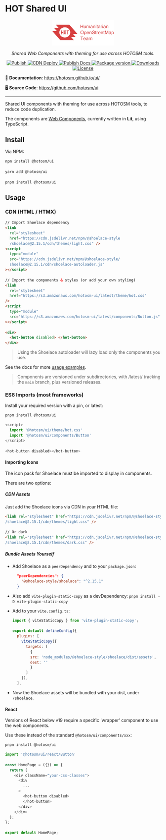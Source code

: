 # HOT Shared UI

<!-- markdownlint-disable -->
<p align="center">
  <img src="https://github.com/hotosm/fmtm/blob/main/images/hot_logo.png?raw=true" style="width: 200px;" alt="HOT"></a>
</p>
<p align="center">
  <em>Shared Web Components with theming for use across HOTOSM tools.</em>
</p>
<p align="center">
  <a href="https://github.com/hotosm/ui/actions/workflows/publish.yml" target="_blank">
      <img src="https://github.com/hotosm/ui/actions/workflows/publish.yml/badge.svg?event=release" alt="Publish">
  </a>
  <a href="https://github.com/hotosm/ui/actions/workflows/cdn_deploy.yml" target="_blank">
      <img src="https://github.com/hotosm/ui/actions/workflows/cdn_deploy.yml/badge.svg?branch=main" alt="CDN Deploy">
  </a>
  <a href="https://github.com/hotosm/ui/actions/workflows/docs.yml" target="_blank">
      <img src="https://github.com/hotosm/ui/actions/workflows/docs.yml/badge.svg" alt="Publish Docs">
  </a>
  <a href="https://www.npmjs.com/package/@hotosm/ui" target="_blank">
      <img src="https://img.shields.io/npm/v/%40hotosm/ui?color=334D058"
      alt="Package version">
  </a>
  <a href="https://npmtrends.com/@hotosm/ui" target="_blank">
      <img src="https://img.shields.io/npm/dm/%40hotosm%2Fui"
      alt="Downloads">
  </a>
  <a href="https://github.com/hotosm/ui/blob/main/LICENSE.md" target="_blank">
      <img src="https://img.shields.io/github/license/hotosm/ui.svg" alt="License">
  </a>
</p>

📖 **Documentation**: <a href="https://hotosm.github.io/ui/" target="_blank">https://hotosm.github.io/ui/</a>

🖥️ **Source Code**: <a href="https://github.com/hotosm/ui" target="_blank">https://github.com/hotosm/ui</a>

---

<!-- markdownlint-enable -->

Shared UI components with theming for use across HOTOSM tools,
to reduce code duplication.

The components are
[Web Components](https://developer.mozilla.org/en-US/docs/Web/API/Web_components),
currently written in **Lit**, using TypeScript.

## Install

Via NPM:

```bash
npm install @hotosm/ui

yarn add @hotosm/ui

pnpm install @hotosm/ui
```

## Usage

### CDN (HTML / HTMX)

```html
// Import Shoelace dependency
<link
  rel="stylesheet"
  href="https://cdn.jsdelivr.net/npm/@shoelace-style
  /shoelace@2.15.1/cdn/themes/light.css" />
<script
  type="module"
  src="https://cdn.jsdelivr.net/npm/@shoelace-style/
  shoelace@2.15.1/cdn/shoelace-autoloader.js"
></script>

// Import the components & styles (or add your own styling)
<link
  rel="stylesheet"
  href="https://s3.amazonaws.com/hotosm-ui/latest/theme/hot.css"
/>
<script
  type="module"
  src="https://s3.amazonaws.com/hotosm-ui/latest/components/Button.js"
></script>

<div>
  <hot-button disabled> </hot-button>
</div>
```

> Using the Shoelace autoloader will lazy load only the components you use.

See the docs for more [usage examples](https://hotosm.github.io/ui/usage/).

> Components are versioned under subdirectories, with /latest/ tracking the
> `main` branch, plus versioned releases.

### ES6 Imports (most frameworks)

Install your required version with a pin, or latest:

```bash
pnpm install @hotosm/ui
```

```js
<script>
  import '@hotosm/ui/theme/hot.css'
  import '@hotosm/ui/components/Button'
</script>

<hot-button disabled></hot-button>
```

#### Importing Icons

The icon pack for Shoelace must be imported to display in components.

There are two options:

##### CDN Assets

Just add the Shoelace icons via CDN in your HTML file:

```html
<link rel="stylesheet" href="https://cdn.jsdelivr.net/npm/@shoelace-style
/shoelace@2.15.1/cdn/themes/light.css" />

// Or dark
<link rel="stylesheet" href="https://cdn.jsdelivr.net/npm/@shoelace-style
/shoelace@2.15.1/cdn/themes/dark.css" />
```

##### Bundle Assets Yourself

- Add Shoelace as a `peerDependency` and to your `package.json`:

    ```json
      "peerDependencies": {
        "@shoelace-style/shoelace": "^2.15.1"
      }
    ```

- Also add `vite-plugin-static-copy` as a devDependency:
    `pnpm install -D vite-plugin-static-copy`
- Add to your `vite.config.ts`:

    ```js
    import { viteStaticCopy } from 'vite-plugin-static-copy';

    export default defineConfig({
      plugins: [
        viteStaticCopy({
          targets: [
            {
            src: 'node_modules/@shoelace-style/shoelace/dist/assets',
            dest: ''
            }
          ]
        }),
      ],
    ```

- Now the Shoelace assets will be bundled with your dist, under `/shoelace`.

#### React

Versions of React below v19 require a specific 'wrapper' component to use the
web components.

Use these instead of the standard `@hotosm/ui/components/xxx`:

```bash
pnpm install @hotosm/ui
```

```js
import '@hotosm/ui/react/Button'

const HomePage = ({}) => {
  return (
    <div className="your-css-classes">
      <div
        ...
      >
        <hot-button disabled>
        </hot-button>
      </div>
    </div>
  );
};

export default HomePage;
```
